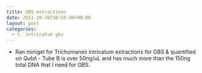 ```yaml
---
title: GBS extractions
date: 2011-10-26T16:55:48+00:00
layout: post
categories:
  - t. intricatum gbs
---
```

  * Ran minigel for Trichomanes intricatum extractions for GBS & quantified on Qubit - Tube B is over 50ng/uL and has much more than the 150ng total DNA that I need for GBS.
